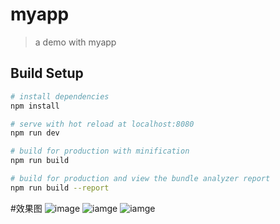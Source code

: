 # myapp

> a demo with myapp

## Build Setup

``` bash
# install dependencies
npm install

# serve with hot reload at localhost:8080
npm run dev

# build for production with minification
npm run build

# build for production and view the bundle analyzer report
npm run build --report
```

#效果图
![image](https://github.com/wmui/images/blob/master/2017-05-10_132400.png)
![iamge](https://github.com/wmui/images/blob/master/2017-05-10_132409.png)
![iamge](https://github.com/wmui/images/blob/master/2017-05-10_132423.png)
